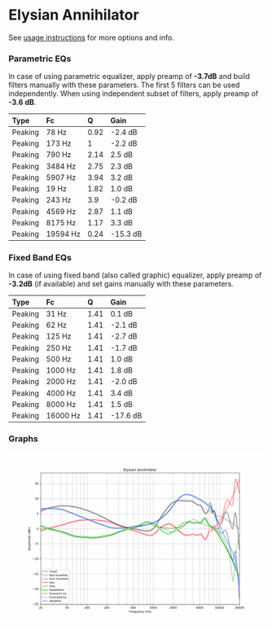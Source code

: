 # Elysian Annihilator
See [usage instructions](https://github.com/jaakkopasanen/AutoEq#usage) for more options and info.

### Parametric EQs
In case of using parametric equalizer, apply preamp of **-3.7dB** and build filters manually
with these parameters. The first 5 filters can be used independently.
When using independent subset of filters, apply preamp of **-3.6 dB**.

| Type    | Fc       |    Q | Gain     |
|:--------|:---------|:-----|:---------|
| Peaking | 78 Hz    | 0.92 | -2.4 dB  |
| Peaking | 173 Hz   | 1    | -2.2 dB  |
| Peaking | 790 Hz   | 2.14 | 2.5 dB   |
| Peaking | 3484 Hz  | 2.75 | 2.3 dB   |
| Peaking | 5907 Hz  | 3.94 | 3.2 dB   |
| Peaking | 19 Hz    | 1.82 | 1.0 dB   |
| Peaking | 243 Hz   | 3.9  | -0.2 dB  |
| Peaking | 4569 Hz  | 2.87 | 1.1 dB   |
| Peaking | 8175 Hz  | 1.17 | 3.3 dB   |
| Peaking | 19594 Hz | 0.24 | -15.3 dB |

### Fixed Band EQs
In case of using fixed band (also called graphic) equalizer, apply preamp of **-3.2dB**
(if available) and set gains manually with these parameters.

| Type    | Fc       |    Q | Gain     |
|:--------|:---------|:-----|:---------|
| Peaking | 31 Hz    | 1.41 | 0.1 dB   |
| Peaking | 62 Hz    | 1.41 | -2.1 dB  |
| Peaking | 125 Hz   | 1.41 | -2.7 dB  |
| Peaking | 250 Hz   | 1.41 | -1.7 dB  |
| Peaking | 500 Hz   | 1.41 | 1.0 dB   |
| Peaking | 1000 Hz  | 1.41 | 1.8 dB   |
| Peaking | 2000 Hz  | 1.41 | -2.0 dB  |
| Peaking | 4000 Hz  | 1.41 | 3.4 dB   |
| Peaking | 8000 Hz  | 1.41 | 1.5 dB   |
| Peaking | 16000 Hz | 1.41 | -17.6 dB |

### Graphs
![](./Elysian%20Annihilator.png)